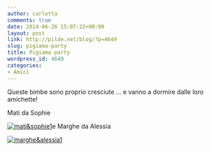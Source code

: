 ```yaml
---
author: carlotta
comments: true
date: 2014-06-26 15:07:22+00:00
layout: post
link: http://pilde.net/blog/?p=4649
slug: pigiama-party
title: Pigiama party
wordpress_id: 4649
categories:
- Amici
---
```


Queste bimbe sono proprio cresciute ... e vanno a dormire dalle loro amichette!

Mati da Sophie

[![mati&sophie1](http://pilde.net/blog/wp-content/uploads/2014/07/matisophie1.jpg)](http://pilde.net/blog/wp-content/uploads/2014/07/matisophie1.jpg)e Marghe da Alessia

[![marghe&alessia1](http://pilde.net/blog/wp-content/uploads/2014/07/marghealessia1.jpg)](http://pilde.net/blog/wp-content/uploads/2014/07/marghealessia1.jpg)
